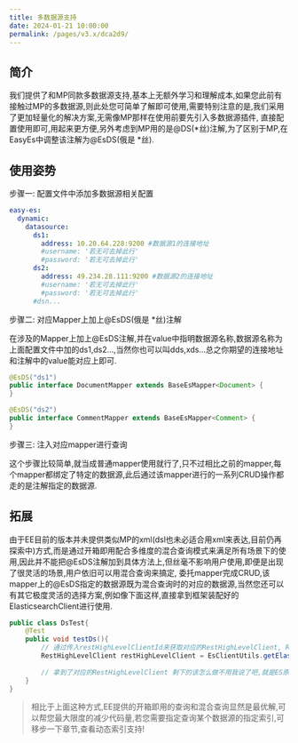 ```yaml
---
title: 多数据源支持
date: 2024-01-21 10:00:00
permalink: /pages/v3.x/dca2d9/
---
```


## 简介
我们提供了和MP同款多数据源支持,基本上无额外学习和理解成本,如果您此前有接触过MP的多数据源,则此处您可简单了解即可使用,需要特别注意的是,我们采用了更加轻量化的解决方案,无需像MP那样在使用前要先引入多数据源插件,
直接配置使用即可,用起来更方便,另外考虑到MP用的是@DS(*丝)注解,为了区别于MP,在EasyEs中调整该注解为@EsDS(俄是 *丝).

## 使用姿势

步骤一: 配置文件中添加多数据源相关配置

```yaml
easy-es:
  dynamic:
    datasource:
      ds1:
        address: 10.20.64.228:9200 #数据源1的连接地址
        #username: '若无可去掉此行'
        #password: '若无可去掉此行'
      ds2:
        address: 49.234.28.111:9200 #数据源2的连接地址
        #username: '若无可去掉此行'
        #password: '若无可去掉此行'
      #dsn...
```

步骤二: 对应Mapper上加上@EsDS(俄是 *丝)注解

在涉及的Mapper上加上@EsDS注解,并在value中指明数据源名称,数据源名称为上面配置文件中加的ds1,ds2...,当然你也可以叫dds,xds...总之你期望的连接地址和注解中的value能对应上即可.

```java
@EsDS("ds1")
public interface DocumentMapper extends BaseEsMapper<Document> {
}

@EsDS("ds2")
public interface CommentMapper extends BaseEsMapper<Comment> {
}
```

步骤三: 注入对应mapper进行查询

这个步骤比较简单,就当成普通mapper使用就行了,只不过相比之前的mapper,每个mapper都绑定了特定的数据源,此后通过该mapper进行的一系列CRUD操作都走的是注解指定的数据源.


## 拓展

由于EE目前的版本并未提供类似MP的xml(dsl也未必适合用xml来表达,目前仍再探索中)方式,而是通过开箱即用配合多维度的混合查询模式来满足所有场景下的使用,因此并不能把@EsDS注解加到具体方法上,但丝毫不影响用户使用,即便是出现了很灵活的场景,用户依旧可以用混合查询来搞定,
委托mapper完成CRUD,该mapper上的@EsDS指定的数据源既为混合查询时的对应的数据源,当然您还可以有其它极度灵活的选择方案,例如像下面这样,直接拿到框架装配好的ElasticsearchClient进行使用.

```java
public class DsTest{
    @Test
    public void testDs(){
        // 通过传入restHighLevelClientId来获取对应的RestHighLevelClient, RestHighLevelClientId即为配置文件中配置的数据源名称 ds1,ds2...
        RestHighLevelClient restHighLevelClient = EsClientUtils.getElasticsearchClient(String restHighLevelClientId);
        
        // 拿到了对应的RestHighLevelClient 剩下的该怎么做不用我说了吧,就是ES原生的RestHighLevelClient用法, 不会百度或看es官网
    }
}

```

> 相比于上面这种方式,EE提供的开箱即用的查询和混合查询显然是最优解,可以帮您最大限度的减少代码量,若您需要指定查询某个数据源的指定索引,可移步一下章节,查看动态索引支持!

